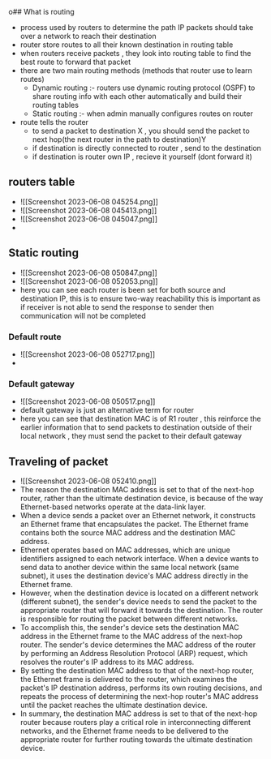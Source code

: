 o## What is routing
- process used by routers to determine the path IP packets should take over a network to reach their destination
- router store routes to all their known destination in routing table
- when routers receive packets , they look into routing table to find the best route to forward that packet
- there are two main routing methods (methods that router use to learn routes)
	- Dynamic routing :- routers use dynamic routing protocol (OSPF) to share routing info with each other automatically and build their routing tables
	- Static routing :- when admin manually configures routes on router
- route tells the router 
	- to send a packet to destination X , you should send the packet to next hop(the next router in the path to destination)Y
	- if destination is directly connected to router , send to the destination
	- if destination is router own IP , recieve it yourself (dont forward it)


## routers table
- ![[Screenshot 2023-06-08 045254.png]]
- ![[Screenshot 2023-06-08 045413.png]]
- ![[Screenshot 2023-06-08 045047.png]]
- 
## Static routing
- ![[Screenshot 2023-06-08 050847.png]]
-  ![[Screenshot 2023-06-08 052053.png]]
- here you can see each router is been set for both source and destination IP, this is to ensure two-way reachability this is important as if receiver is not able to send the response to sender then communication will not be completed
### Default route
- ![[Screenshot 2023-06-08 052717.png]]
- 

### Default gateway
- ![[Screenshot 2023-06-08 050517.png]]
- default gateway is just an alternative term for router
- here you can see that destination MAC is of R1 router , this reinforce the earlier information that to send packets to destination outside of their local network , they must send the packet to their default gateway

## Traveling of packet
- ![[Screenshot 2023-06-08 052410.png]]
- The reason the destination MAC address is set to that of the next-hop router, rather than the ultimate destination device, is because of the way Ethernet-based networks operate at the data-link layer.
- When a device sends a packet over an Ethernet network, it constructs an Ethernet frame that encapsulates the packet. The Ethernet frame contains both the source MAC address and the destination MAC address.
- Ethernet operates based on MAC addresses, which are unique identifiers assigned to each network interface. When a device wants to send data to another device within the same local network (same subnet), it uses the destination device's MAC address directly in the Ethernet frame.
- However, when the destination device is located on a different network (different subnet), the sender's device needs to send the packet to the appropriate router that will forward it towards the destination. The router is responsible for routing the packet between different networks.
- To accomplish this, the sender's device sets the destination MAC address in the Ethernet frame to the MAC address of the next-hop router. The sender's device determines the MAC address of the router by performing an Address Resolution Protocol (ARP) request, which resolves the router's IP address to its MAC address.
- By setting the destination MAC address to that of the next-hop router, the Ethernet frame is delivered to the router, which examines the packet's IP destination address, performs its own routing decisions, and repeats the process of determining the next-hop router's MAC address until the packet reaches the ultimate destination device.
- In summary, the destination MAC address is set to that of the next-hop router because routers play a critical role in interconnecting different networks, and the Ethernet frame needs to be delivered to the appropriate router for further routing towards the ultimate destination device.